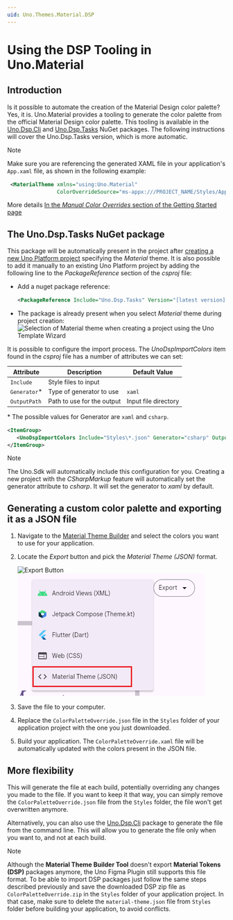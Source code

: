 ```yaml
---
uid: Uno.Themes.Material.DSP
---
```


# Using the DSP Tooling in Uno.Material

## Introduction

Is it possible to automate the creation of the Material Design color palette? Yes, it is. Uno.Material provides a tooling to generate the color palette from the official Material Design color palette. This tooling is available in the [Uno.Dsp.Cli](https://nuget.org/packages/Uno.Dsp.Cli) and [Uno.Dsp.Tasks](https://nuget.org/packages/Uno.Dsp.Tasks) NuGet packages. The following instructions will cover the Uno.Dsp.Tasks version, which is more automatic.

> [!NOTE]
> Make sure you are referencing the generated XAML file in your
> application's `App.xaml` file, as shown in the following example:
>
> ```xml
>  <MaterialTheme xmlns="using:Uno.Material"
>                 ColorOverrideSource="ms-appx:///PROJECT_NAME/Styles/Application/MaterialColorsOverride.xaml" />
> ```
>
> More details [In the _Manual Color Overrides_ section of the Getting Started page](xref:uno.themes.material.getstarted)

## The Uno.Dsp.Tasks NuGet package

This package will be automatically present in the project after [creating a new Uno Platform project](https://aka.platform.uno/get-started) specifying the _Material_ theme. It is also possible to add it manually to an existing Uno Platform project by adding the following line to the _PackageReference_ section of the _csproj_ file:

* Add a nuget package reference:

   ```xml
   <PackageReference Include="Uno.Dsp.Tasks" Version="[latest version]" />
   ```

* The package is already present when you select _Material_ theme during project creation:
   ![Selection of Material theme when creating a project using the Uno Template Wizard](assets/material-theme-selection-wizard.png)

It is possible to configure the import process. The _UnoDspImportColors_ item found in the _csproj_ file has a number of attributes we can set:

| Attribute      | Description                     | Default Value           |
|----------------|---------------------------------|-------------------------|
| `Include`      | Style files to input            |                         |
| `Generator`*   | Type of generator to use        | `xaml`                  |
| `OutputPath`   | Path to use for the output      | Input file directory    |

\* The possible values for Generator are `xaml` and `csharp`.

```xml
<ItemGroup>
   <UnoDspImportColors Include="Styles\*.json" Generator="csharp" OutputPath="json_file.g.cs"  />
</ItemGroup>
```

> [!NOTE]
> The Uno.Sdk will automatically include this configuration for you. Creating a new project with the _CSharpMarkup_ feature will automatically set the generator attribute to _csharp_. It will set the generator to _xaml_ by default.

## Generating a custom color palette and exporting it as a JSON file

1. Navigate to the [Material Theme Builder](https://m3.material.io/theme-builder#/custom) and select the colors you want to use for your application.
2. Locate the _Export_ button and pick the _Material Theme (JSON)_ format.

   ![Export Button](assets/material-theme-builder-export1.png) ![DSP Selection](assets/material-theme-builder-export2.png)
3. Save the file to your computer.
4. Replace the `ColorPaletteOverride.json` file in the `Styles` folder of your application project with the one you just downloaded.
5. Build your application. The `ColorPaletteOverride.xaml` file will be automatically updated with the colors present in the JSON file.

## More flexibility

This will generate the file at each build, potentially overriding any changes you made to the file. If you want to keep it that way, you can simply remove the `ColorPaletteOverride.json` file from the `Styles` folder, the file won't get overwritten anymore.

Alternatively, you can also use the [Uno.Dsp.Cli](https://nuget.org/packages/Uno.Dsp.Cli) package to generate the file from the command line. This will allow you to generate the file only when you want to, and not at each build.

> [!NOTE]
> Although the **Material Theme Builder Tool** doesn't export **Material Tokens (DSP)** packages anymore, the Uno Figma Plugin still supports this file format.
> To be able to import DSP packages just follow the same steps described previously and save the downloaded DSP zip file as `ColorPaletteOverride.zip` in the `Styles` folder of your application project.
> In that case, make sure to delete the `material-theme.json` file from `Styles` folder before building your application, to avoid conflicts.
